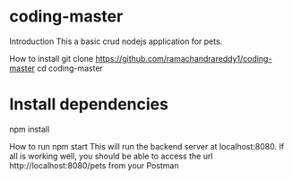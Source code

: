 # coding-master
Introduction
This a basic crud nodejs application for pets.

How to install
git clone https://github.com/ramachandrareddy1/coding-master
cd coding-master

# Install  dependencies
npm install

How to run
npm start
This will run the backend server at localhost:8080. If all is working well, you should be able to access the url http://localhost:8080/pets from your Postman

